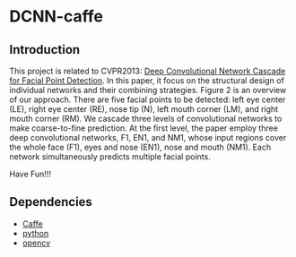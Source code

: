 # DCNN-caffe
## Introduction
This project is related to CVPR2013: [Deep Convolutional Network Cascade for Facial Point Detection](http://www.cv-foundation.org/openaccess/content_cvpr_2013/papers/Sun_Deep_Convolutional_Network_2013_CVPR_paper.pdf). In this paper, it focus on the structural design of individual networks and their combining strategies. 
Figure 2 is an overview of our approach. There are five facial points to be detected: left eye center (LE), right eye center (RE), nose tip (N), left mouth corner (LM), and right mouth corner (RM). We cascade three levels of convolutional networks to make coarse-to-fine prediction. At the first level, the paper employ three deep convolutional networks, F1, EN1, and NM1, whose input regions cover the whole face (F1), eyes and nose (EN1), nose and mouth (NM1). Each network simultaneously predicts multiple facial points.

Have Fun!!!
## Dependencies
* [Caffe](http://caffe.berkeleyvision.org)
* [python](https://www.python.org)
* [opencv](http://opencv.org)

